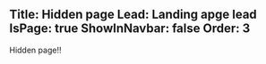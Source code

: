 Title: Hidden page
Lead: Landing apge lead
IsPage: true
ShowInNavbar: false
Order: 3
---

Hidden page!!
